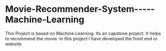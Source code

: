 # Movie-Recommender-System-----Machine-Learning
This Project is based on Machine Learning. Its an capstone project.
It helps to recommend the movie.
In this  project I have developed the front end or website.
